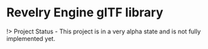 # Revelry Engine glTF library

!> Project Status - This project is in a very alpha state and is not fully implemented yet.
